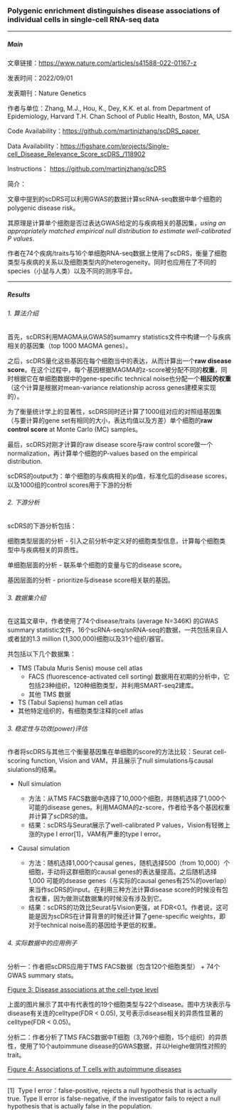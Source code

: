 ### Polygenic enrichment distinguishes disease associations of individual cells in single-cell RNA-seq data

***

##### Main

文章链接：https://www.nature.com/articles/s41588-022-01167-z

发表时间：2022/09/01

发表期刊：Nature Genetics

作者与单位：Zhang, M.J., Hou, K., Dey, K.K. et al. from Department of Epidemiology, Harvard T.H. Chan School of Public Health, Boston, MA, USA

Code Availability：https://github.com/martinjzhang/scDRS_paper 

Data Availability：https://figshare.com/projects/Single-cell_Disease_Relevance_Score_scDRS_/118902

Instructions： https://github.com/martinjzhang/scDRS

简介：

文章中提到的scDRS可以利用GWAS的数据计算scRNA-seq数据中单个细胞的polygenic disease risk。

其原理是计算单个细胞是否过表达GWAS给定的与疾病相关的基因集，*using an appropriately matched empirical null distribution to estimate well-calibrated P values*. 

作者在74个疾病/traits与16个单细胞RNA-seq数据上使用了scDRS，衡量了细胞类型与疾病的关系以及细胞类型内的heterogeneity。同时也应用在了不同的species（小鼠与人类）以及不同的测序平台。


***

##### Results

###### 1. 算法介绍

首先，scDRS利用MAGMA从GWAS的sumamry statistics文件中构建一个与疾病相关的基因集（top 1000 MAGMA genes）。

之后，scDRS量化这些基因在每个细胞当中的表达，从而计算出一个**raw disease score**。在这个过程中，每个基因根据MAGMA的z-score被分配不同的**权重**，同时根据它在单细胞数据中的gene-specific technical noise也分配一个**相反的权重**（这个计算是根据对mean-variance relationship across genes建模来实现的）。

为了衡量统计学上的显著性，scDRS同时还计算了1000组对应的对照组基因集（与要计算的gene set有相同的大小，表达均值以及方差）单个细胞的**raw control score** at Monte Carlo (MC) samples。

最后，scDRS对刚才计算的raw disease score与raw control score做一个normalization，再计算单个细胞的P-values based on the empirical distribution.

scDRS的output为：单个细胞的与疾病相关的p值，标准化后的disease scores，以及1000组的control scores用于下游的分析

###### 2. 下游分析

scDRS的下游分析包括：

细胞类型层面的分析 - 引入之前分析中定义好的细胞类型信息，计算每个细胞类型中与疾病相关的异质性。

单细胞层面的分析 - 联系单个细胞的变量与它的disease score。

基因层面的分析 - prioritize与disease score相关联的基因。

###### 3. 数据集介绍

在这篇文章中，作者使用了74个disease/traits (average N=346K) 的GWAS summary statistic文件，16个scRNA-seq/snRNA-seq的数据，一共包括来自人或者鼠的1.3 million (1,300,000)细胞以及31个组织/器官。

共包括以下几个数据集：
* TMS (Tabula Muris Senis) mouse cell atlas
  * FACS (fluorescence-activated cell sorting) 数据用在初期的分析中，它包括23种组织，120种细胞类型，并利用SMART-seq2建库。
  * 其他 TMS 数据
* TS (Tabul Sapiens) human cell atlas
* 其他特定组织的，有细胞类型注释的cell atlas
   
   
###### 3. 稳定性与功效(power)评估

作者将scDRS与其他三个衡量基因集在单细胞的score的方法比较：Seurat cell-scoring function, Vision and VAM，并且展示了null simulations与causal siulations的结果。

* Null simulation
  * 方法：从TMS FACS数据中选择了10,000个细胞，并随机选择了1,000个可能的disease genes。利用MAGMA的z-score，作者给予各个基因权重并计算了scDRS的值。
  * 结果：scDRS与Seurat展示了well-calibrated P values，Vision有轻微上涨的type I error[1]，VAM有严重的type I error。

* Causal simulation
  * 方法：随机选择1,000个causal genes，随机选择500（from 10,000）个细胞，手动将这群细胞的causal genes的表达量提高。之后随机选择1,000 可能的dsease genes（与实际的causal genes有25%的overlap）来当作scDRS的input。在利用三种方法计算disease score的时候没有包含权重，因为做测试数据集的时候没有涉及到它。
  * 结果：scDRS的功效比Seurat与Vision更强，at FDR<0.1。作者说，这可能是因为scDRS在计算背景的时候还计算了gene-specific weights，即对于technical noise高的基因给予更低的权重。


###### 4. 实际数据中的应用例子

分析一：作者把scDRS应用于TMS FACS数据（包含120个细胞类型） + 74个GWAS summary stats。

[Figure 3: Disease associations at the cell-type level](https://www.nature.com/articles/s41588-022-01167-z/figures/3)

上面的图片展示了其中有代表性的19个细胞类型与22个disease。图中方块表示与disease有关连的celltype(FDR < 0.05), 叉号表示disease相关的异质性显著的celltype(FDR < 0.05)。

分析二：作者分析了TMS FACS数据中T细胞（3,769个细胞，15个组织）的异质性，使用了10个autoimmune disease的GWAS数据，并以Heighe做阴性对照的trait。

[Figure 4: Associations of T cells with autoimmune diseases](https://www.nature.com/articles/s41588-022-01167-z/figures/4)



***

[1]  Type I error：false-positive, rejects a null hypothesis that is actually true. Type II error is false-negative, if the investigator fails to reject a null hypothesis that is actually false in the population.

